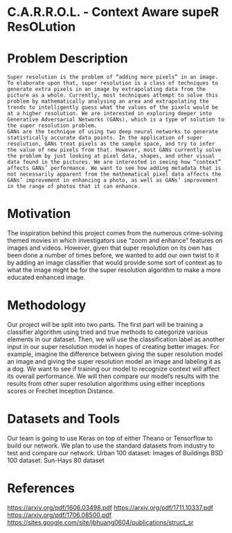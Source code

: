 # C.A.R.R.O.L. - Context Aware supeR ResOLution

# Problem Description 
	Super resolution is the problem of “adding more pixels” in an image. To elaborate upon that, super resolution is a class of techniques to generate extra pixels in an image by extrapolating data from the picture as a whole. Currently, most techniques attempt to solve this problem by mathematically analysing an area and extrapolating the trends to intelligently guess what the values of the pixels would be at a higher resolution. We are interested in exploring deeper into Generative Adversarial Networks (GANs), which is a type of solution to the super resolution problem.
	GANs are the technique of using two deep neural networks to generate statistically accurate data points. In the application of super resolution, GANs treat pixels as the sample space, and try to infer the value of new pixels from that. However, most GANs currently solve the problem by just looking at pixel data, shapes, and other visual data found in the pictures. We are interested in seeing how “context” affects GANs’ performance. We want to see how adding metadata that is not necessarily apparent from the mathematical pixel data affects the GANs’ improvement in enhancing a photo, as well as GANs’ improvement in the range of photos that it can enhance.
# Motivation 
The inspiration behind this project comes from the numerous crime-solving themed movies in which investigators use “zoom and enhance” features on images and videos. However, given that super  resolution on its own has been done a number of times before, we wanted to add our own twist to it by adding an image classifier that would provide some sort of context as to what the image might be for the super resolution algorithm to make a more educated enhanced image.
# Methodology
Our project will be split into two parts. The first part will be training a classifier algorithm using tried and true methods to categorize various elements in our dataset. Then, we will use the classification label as another input in our super resolution model in hopes of creating better images. For example, imagine the difference between giving the super resolution model an image and giving the super resolution model an image and labeling it as a dog. We want to see if training our model to recognize context will affect its overall performance. We will then compare our model’s results with the results from other super resolution algorithms using either inceptions scores or Frechet Inception Distance.
# Datasets and Tools 
Our team is going to use Keras on top of either Theano or Tensorflow to build our network. We plan to use the standard datasets from industry to test and compare our network.
Urban 100 dataset: Images of Buildings
BSD 100 dataset: 
Sun-Hays 80 dataset 
 
# References
https://arxiv.org/pdf/1606.03498.pdf
https://arxiv.org/pdf/1711.10337.pdf
https://arxiv.org/pdf/1706.08500.pdf
https://sites.google.com/site/jbhuang0604/publications/struct_sr

